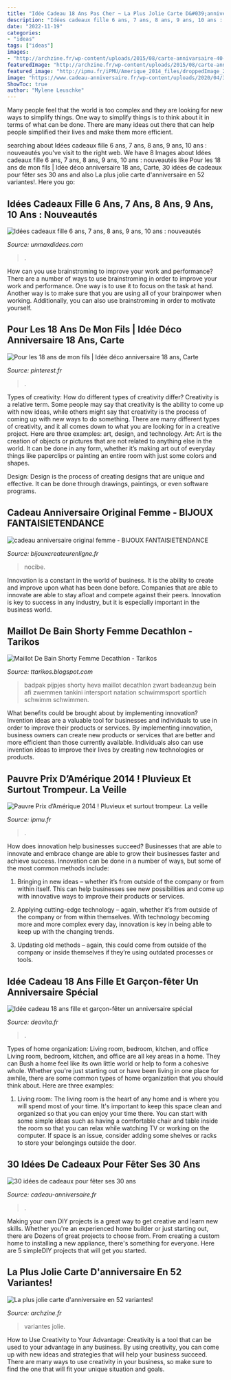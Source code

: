 ```yaml
---
title: "Idée Cadeau 18 Ans Pas Cher ~ La Plus Jolie Carte D&#039;anniversaire En 52 Variantes!"
description: "Idées cadeaux fille 6 ans, 7 ans, 8 ans, 9 ans, 10 ans : nouveautés"
date: "2022-11-19"
categories:
- "ideas"
tags: ["ideas"]
images:
- "http://archzine.fr/wp-content/uploads/2015/08/carte-annivarsaire-40-carte-d-anniversaire-à-faire-soi-meme-carte-coloré-anniversaire-parent.jpg"
featuredImage: "http://archzine.fr/wp-content/uploads/2015/08/carte-annivarsaire-40-carte-d-anniversaire-à-faire-soi-meme-carte-coloré-anniversaire-parent.jpg"
featured_image: "http://ipmu.fr/iPMU/Amerique_2014_files/droppedImage_25.jpg"
image: "https://www.cadeau-anniversaire.fr/wp-content/uploads/2020/04/30-ans.jpg"
ShowToc: true
author: "Mylene Leuschke"
---
```



Many people feel that the world is too complex and they are looking for new ways to simplify things. One way to simplify things is to think about it in terms of what can be done. There are many ideas out there that can help people simplified their lives and make them more efficient.

	

		
searching about Idées cadeaux fille 6 ans, 7 ans, 8 ans, 9 ans, 10 ans : nouveautés you've visit to the right web. We have 8 Images about Idées cadeaux fille 6 ans, 7 ans, 8 ans, 9 ans, 10 ans : nouveautés like Pour les 18 ans de mon fils | Idée déco anniversaire 18 ans, Carte, 30 idées de cadeaux pour fêter ses 30 ans and also La plus jolie carte d&#039;anniversaire en 52 variantes!. Here you go:
		
    
## Idées Cadeaux Fille 6 Ans, 7 Ans, 8 Ans, 9 Ans, 10 Ans : Nouveautés

<img loading=lazy src="https://www.unmaxdidees.com/public/jouets_2017/6-12/.cadeau_de_noel_2018_pas_cher_fille_6_a_10_ans_m.jpg" onerror="this.onerror=null;this.src='https://tse2.mm.bing.net/th?id=OIP.ZKpnitA1PLQuCI--wkyrJwAAAA&amp;pid=15.1';" alt="Idées cadeaux fille 6 ans, 7 ans, 8 ans, 9 ans, 10 ans : nouveautés">

_Source: unmaxdidees.com_

>. 

	

How can you use brainstroming to improve your work and performance?
There are a number of ways to use brainstroming in order to improve your work and performance. One way is to use it to focus on the task at hand. Another way is to make sure that you are using all of your brainpower when working. Additionally, you can also use brainstroming in order to motivate yourself.

    
## Pour Les 18 Ans De Mon Fils | Idée Déco Anniversaire 18 Ans, Carte

<img loading=lazy src="https://i.pinimg.com/originals/f9/28/9e/f9289e8de0ddd35a7f77dbb126215eb2.jpg" onerror="this.onerror=null;this.src='https://tse2.mm.bing.net/th?id=OIP.VVji2cUuc0aF7U-CC9svBgHaNK&amp;pid=15.1';" alt="Pour les 18 ans de mon fils | Idée déco anniversaire 18 ans, Carte">

_Source: pinterest.fr_

>. 

	

Types of creativity: How do different types of creativity differ?
Creativity is a relative term. Some people may say that creativity is the ability to come up with new ideas, while others might say that creativity is the process of coming up with new ways to do something. There are many different types of creativity, and it all comes down to what you are looking for in a creative project. Here are three examples: art, design, and technology.
Art: Art is the creation of objects or pictures that are not related to anything else in the world. It can be done in any form, whether it’s making art out of everyday things like paperclips or painting an entire room with just some colors and shapes.

Design: Design is the process of creating designs that are unique and effective. It can be done through drawings, paintings, or even software programs.

    
## Cadeau Anniversaire Original Femme - BIJOUX FANTAISIETENDANCE

<img loading=lazy src="https://bijouxcreateurenligne.fr/wp-content/uploads/2017/11/cadeau-anniversaire-original-femme.jpg" onerror="this.onerror=null;this.src='https://tse4.mm.bing.net/th?id=OIP.0su3manW1MbrSuIBJ4KgmQHaHY&amp;pid=15.1';" alt="cadeau anniversaire original femme - BIJOUX FANTAISIETENDANCE">

_Source: bijouxcreateurenligne.fr_

>nocibe. 

	

Innovation is a constant in the world of business. It is the ability to create and improve upon what has been done before. Companies that are able to innovate are able to stay afloat and compete against their peers. Innovation is key to success in any industry, but it is especially important in the business world.

    
## Maillot De Bain Shorty Femme Decathlon - Tarikos

<img loading=lazy src="https://lh5.googleusercontent.com/proxy/7lrXX2Ntr3H7dUYsqW_LZ_Kc3U0douW34s18tkwqSdMQslYY5mriYeYce5fyDZC973YivSy1bbzgPsh9VD6farmIIHM-0dq3wdhJo3wI1sAnx4UZgjyxvIXEDiTdY9wgSrFuJLLsNFcAVDk9uzUeHbNKCiJGC_QptifOMz9GZd63J1rt4JimR8mx-PO-9Gxpr4St0aWZAn2EnnMS78akuI51imgt5JFTxZxbSioMKYZCIG3MxxZm0A=w1200-h630-p-k-no-nu" onerror="this.onerror=null;this.src='https://tse3.mm.bing.net/th?id=OIP.xArl4PlwLtsfnfD6gmyemAHaGq&amp;pid=15.1';" alt="Maillot De Bain Shorty Femme Decathlon - Tarikos">

_Source: ttarikos.blogspot.com_

>badpak pijpjes shorty heva maillot decathlon zwart badeanzug bein afi zwemmen tankini intersport natation schwimmsport sportlich schwimm schwimmen. 

	

What benefits could be brought about by implementing innovation?
Invention ideas are a valuable tool for businesses and individuals to use in order to improve their products or services. By implementing innovation, business owners can create new products or services that are better and more efficient than those currently available. Individuals also can use invention ideas to improve their lives by creating new technologies or products.

    
## Pauvre Prix D’Amérique 2014 ! Pluvieux Et Surtout Trompeur. La Veille

<img loading=lazy src="http://ipmu.fr/iPMU/Amerique_2014_files/droppedImage_25.jpg" onerror="this.onerror=null;this.src='https://tse1.mm.bing.net/th?id=OIP.y4fw1Qz6tT7T_dDluFk79QHaF0&amp;pid=15.1';" alt="Pauvre Prix d’Amérique 2014 ! Pluvieux et surtout trompeur. La veille">

_Source: ipmu.fr_

>. 

	

How does innovation help businesses succeed?
Businesses that are able to innovate and embrace change are able to grow their businesses faster and achieve success. Innovation can be done in a number of ways, but some of the most common methods include:
1. Bringing in new ideas – whether it’s from outside of the company or from within itself. This can help businesses see new possibilities and come up with innovative ways to improve their products or services.

2. Applying cutting-edge technology – again, whether it’s from outside of the company or from within themselves. With technology becoming more and more complex every day, innovation is key in being able to keep up with the changing trends.

3. Updating old methods – again, this could come from outside of the company or inside themselves if they’re using outdated processes or tools.

    
## Idée Cadeau 18 Ans Fille Et Garçon-fêter Un Anniversaire Spécial

<img loading=lazy src="http://deavita.fr/wp-content/uploads/2015/10/idée-cadeau-18-ans-poche-cuir-onglets-guitare.jpg" onerror="this.onerror=null;this.src='https://tse4.mm.bing.net/th?id=OIP.rWA85ryXjwAd81JC9MzH4gHaHa&amp;pid=15.1';" alt="Idée cadeau 18 ans fille et garçon-fêter un anniversaire spécial">

_Source: deavita.fr_

>. 

	

Types of home organization: Living room, bedroom, kitchen, and office
Living room, bedroom, kitchen, and office are all key areas in a home. They can Bush a home feel like its own little world or help to form a cohesive whole. Whether you're just starting out or have been living in one place for awhile, there are some common types of home organization that you should think about. Here are three examples:
1. Living room: The living room is the heart of any home and is where you will spend most of your time. It's important to keep this space clean and organized so that you can enjoy your time there. You can start with some simple ideas such as having a comfortable chair and table inside the room so that you can relax while watching TV or working on the computer. If space is an issue, consider adding some shelves or racks to store your belongings outside the door.


    
## 30 Idées De Cadeaux Pour Fêter Ses 30 Ans

<img loading=lazy src="https://www.cadeau-anniversaire.fr/wp-content/uploads/2020/04/30-ans.jpg" onerror="this.onerror=null;this.src='https://tse3.mm.bing.net/th?id=OIP.aTL7pbUDNu3HB9PULCXo5AHaFj&amp;pid=15.1';" alt="30 idées de cadeaux pour fêter ses 30 ans">

_Source: cadeau-anniversaire.fr_

>. 

	

Making your own DIY projects is a great way to get creative and learn new skills. Whether you're an experienced home builder or just starting out, there are Dozens of great projects to choose from. From creating a custom home to installing a new appliance, there's something for everyone. Here are 5 simpleDIY projects that will get you started.

    
## La Plus Jolie Carte D&#039;anniversaire En 52 Variantes!

<img loading=lazy src="http://archzine.fr/wp-content/uploads/2015/08/carte-annivarsaire-40-carte-d-anniversaire-à-faire-soi-meme-carte-coloré-anniversaire-parent.jpg" onerror="this.onerror=null;this.src='https://tse1.mm.bing.net/th?id=OIP.vzlkv8sadr7OYmzqy30wTgHaJ3&amp;pid=15.1';" alt="La plus jolie carte d&#039;anniversaire en 52 variantes!">

_Source: archzine.fr_

>variantes jolie. 

	

How to Use Creativity to Your Advantage:
Creativity is a tool that can be used to your advantage in any business. By using creativity, you can come up with new ideas and strategies that will help your business succeed. There are many ways to use creativity in your business, so make sure to find the one that will fit your unique situation and goals.

